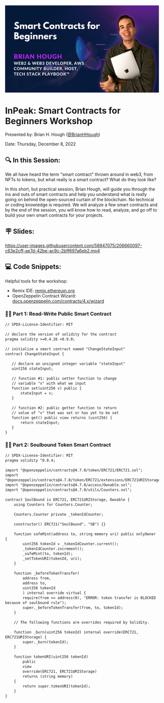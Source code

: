 ![](./assets/banner_Smart_Contracts_for_Beginners-min.png)
# **InPeak: Smart Contracts for Beginners Workshop**
Presented by: Brian H. Hough ([@BrianHHough](https://twitter.com/brianhhough))

Date: Thursday, December 8, 2022

## **🔍 In this Session:**
We all have heard the term "smart contract" thrown around in web3, from NFTs to tokens, but what really is a smart contract? What do they look like?

In this short, but practical session, Brian Hough, will guide you through the ins and outs of smart contracts and help you understand what is really going on behind the open-sourced curtain of the blockchain. No technical or coding knowledge is required. We will analyze a few smart contracts and by the end of the session, you will know how to read, analyze, and go off to build your own smart contracts for your projects.

## **🪧 Slides:**
https://user-images.githubusercontent.com/56947075/206660097-c63e2cff-ae7d-42be-ac9c-2bff697a6eb2.mp4

## **💻 Code Snippets:**
Helpful tools for the workshop:
- Remix IDE: [remix.ethereum.org](https://remix.ethereum.org)
- OpenZeppelin Contract Wizard: [docs.openzeppelin.com/contracts/4.x/wizard](https://docs.openzeppelin.com/contracts/4.x/wizard)

### 👨‍💻 Part 1: Read-Write Public Smart Contract

```solidity
// SPDX-License-Identifier: MIT

// declare the version of solidity for the contract
pragma solidity >=0.4.26 <0.9.0;

// initialize a smart contract named "ChangeStateInput"
contract ChangeStateInput {
    
   // declare an unsigned integer variable "stateInput"
   uint256 stateInput;
 
   // function #1: public setter function to change 
   // variable "v" with what we input
   function set(uint256 v) public {
       stateInput = v;
   }
 
   // function #2: public getter function to return
   // value of "v" that was set or has yet to be set
   function get() public view returns (uint256) {
       return stateInput;
   }
}
```

### 👨‍💻 Part 2: Soulbound Token Smart Contract

```solidity
// SPDX-License-Identifier: MIT
pragma solidity ^0.8.4;

import "@openzeppelin/contracts@4.7.0/token/ERC721/ERC721.sol";
import "@openzeppelin/contracts@4.7.0/token/ERC721/extensions/ERC721URIStorage.sol";
import "@openzeppelin/contracts@4.7.0/access/Ownable.sol";
import "@openzeppelin/contracts@4.7.0/utils/Counters.sol";

contract SoulBound is ERC721, ERC721URIStorage, Ownable {
    using Counters for Counters.Counter;

    Counters.Counter private _tokenIdCounter;

    constructor() ERC721("SoulBound", "SB") {}

    function safeMint(address to, string memory uri) public onlyOwner {
        uint256 tokenId = _tokenIdCounter.current();
        _tokenIdCounter.increment();
        _safeMint(to, tokenId);
        _setTokenURI(tokenId, uri);
    }

    function _beforeTokenTransfer(
        address from, 
        address to, 
        uint256 tokenId
        ) internal override virtual {
        require(from == address(0), "ERROR: token transfer is BLOCKED because of soulbound rule");   
        super._beforeTokenTransfer(from, to, tokenId);  
    }

    // The following functions are overrides required by Solidity.

    function _burn(uint256 tokenId) internal override(ERC721, ERC721URIStorage) {
        super._burn(tokenId);
    }

    function tokenURI(uint256 tokenId)
        public
        view
        override(ERC721, ERC721URIStorage)
        returns (string memory)
    {
        return super.tokenURI(tokenId);
    }
}
```
